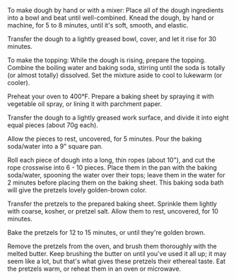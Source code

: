 To make dough by hand or with a mixer: Place all of the dough ingredients into a bowl and beat until well-combined. Knead the dough, by hand or machine, for 5 to 8 minutes, until it's soft, smooth, and elastic.

Transfer the dough to a lightly greased bowl, cover, and let it rise for 30 minutes.

To make the topping: While the dough is rising, prepare the topping. Combine the boiling water and baking soda, stirring until the soda is totally (or almost totally) dissolved. Set the mixture aside to cool to lukewarm (or cooler).

Preheat your oven to 400°F. Prepare a baking sheet by spraying it with vegetable oil spray, or lining it with parchment paper. 

Transfer the dough to a lightly greased work surface, and divide it into eight equal pieces (about 70g each).

Allow the pieces to rest, uncovered, for 5 minutes. Pour the baking soda/water into a 9" square pan.

Roll each piece of dough into a long, thin ropes (about 10"), and cut the rope crosswise into 6 - 10 pieces. Place them in the pan with the baking soda/water, spooning the water over their tops; leave them in the water for 2 minutes before placing them on the baking sheet. This baking soda bath will give the pretzels lovely golden-brown color.

Transfer the pretzels to the prepared baking sheet. Sprinkle them lightly with coarse, kosher, or pretzel salt. Allow them to rest, uncovered, for 10 minutes.

Bake the pretzels for 12 to 15 minutes, or until they're golden brown.

Remove the pretzels from the oven, and brush them thoroughly with the melted butter. Keep brushing the butter on until you've used it all up; it may seem like a lot, but that's what gives these pretzels their ethereal taste. Eat the pretzels warm, or reheat them in an oven or microwave.